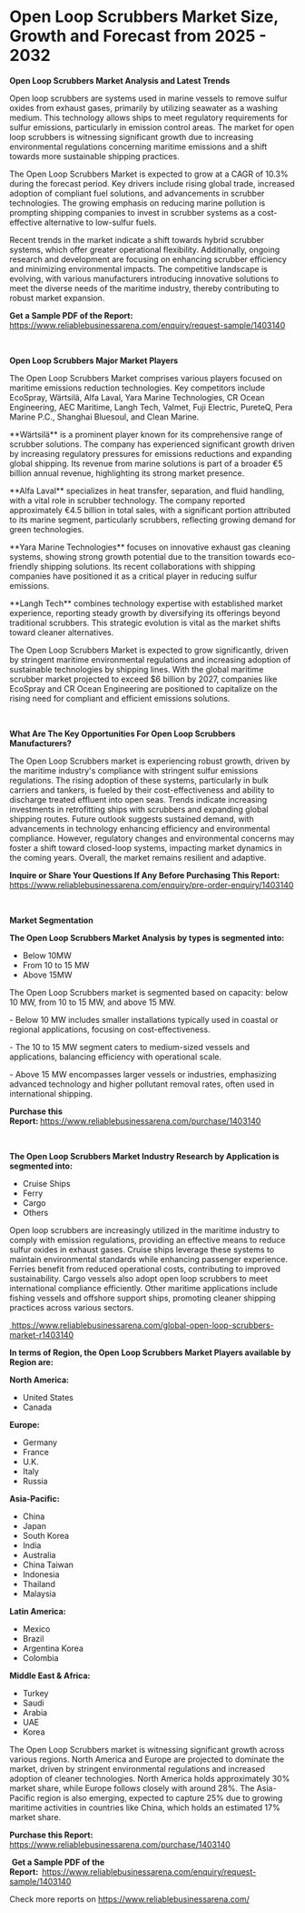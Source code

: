 <p><h1>Open Loop Scrubbers Market Size, Growth and Forecast from 2025 - 2032</h1></p><p><strong>Open Loop Scrubbers Market Analysis and Latest Trends</strong></p>
<p><p>Open loop scrubbers are systems used in marine vessels to remove sulfur oxides from exhaust gases, primarily by utilizing seawater as a washing medium. This technology allows ships to meet regulatory requirements for sulfur emissions, particularly in emission control areas. The market for open loop scrubbers is witnessing significant growth due to increasing environmental regulations concerning maritime emissions and a shift towards more sustainable shipping practices.</p><p>The Open Loop Scrubbers Market is expected to grow at a CAGR of 10.3% during the forecast period. Key drivers include rising global trade, increased adoption of compliant fuel solutions, and advancements in scrubber technologies. The growing emphasis on reducing marine pollution is prompting shipping companies to invest in scrubber systems as a cost-effective alternative to low-sulfur fuels.</p><p>Recent trends in the market indicate a shift towards hybrid scrubber systems, which offer greater operational flexibility. Additionally, ongoing research and development are focusing on enhancing scrubber efficiency and minimizing environmental impacts. The competitive landscape is evolving, with various manufacturers introducing innovative solutions to meet the diverse needs of the maritime industry, thereby contributing to robust market expansion.</p></p>
<p><strong>Get a Sample PDF of the Report:&nbsp;</strong> <a href="https://www.reliablebusinessarena.com/enquiry/request-sample/1403140?utm_campaign=3566&utm_medium=2&utm_source=Github&utm_content=ia&utm_term=28032025&utm_id=open-loop-scrubbers">https://www.reliablebusinessarena.com/enquiry/request-sample/1403140</a></p>
<p>&nbsp;</p>
<p><strong>Open Loop Scrubbers Major Market Players</strong></p>
<p><p>The Open Loop Scrubbers Market comprises various players focused on maritime emissions reduction technologies. Key competitors include EcoSpray, Wärtsilä, Alfa Laval, Yara Marine Technologies, CR Ocean Engineering, AEC Maritime, Langh Tech, Valmet, Fuji Electric, PureteQ, Pera Marine P.C., Shanghai Bluesoul, and Clean Marine.</p><p>**Wärtsilä** is a prominent player known for its comprehensive range of scrubber solutions. The company has experienced significant growth driven by increasing regulatory pressures for emissions reductions and expanding global shipping. Its revenue from marine solutions is part of a broader €5 billion annual revenue, highlighting its strong market presence.</p><p>**Alfa Laval** specializes in heat transfer, separation, and fluid handling, with a vital role in scrubber technology. The company reported approximately €4.5 billion in total sales, with a significant portion attributed to its marine segment, particularly scrubbers, reflecting growing demand for green technologies.</p><p>**Yara Marine Technologies** focuses on innovative exhaust gas cleaning systems, showing strong growth potential due to the transition towards eco-friendly shipping solutions. Its recent collaborations with shipping companies have positioned it as a critical player in reducing sulfur emissions.</p><p>**Langh Tech** combines technology expertise with established market experience, reporting steady growth by diversifying its offerings beyond traditional scrubbers. This strategic evolution is vital as the market shifts toward cleaner alternatives.</p><p>The Open Loop Scrubbers Market is expected to grow significantly, driven by stringent maritime environmental regulations and increasing adoption of sustainable technologies by shipping lines. With the global maritime scrubber market projected to exceed $6 billion by 2027, companies like EcoSpray and CR Ocean Engineering are positioned to capitalize on the rising need for compliant and efficient emissions solutions.</p></p>
<p>&nbsp;</p>
<p><strong>What Are The Key Opportunities For Open Loop Scrubbers Manufacturers?</strong></p>
<p><p>The Open Loop Scrubbers market is experiencing robust growth, driven by the maritime industry's compliance with stringent sulfur emissions regulations. The rising adoption of these systems, particularly in bulk carriers and tankers, is fueled by their cost-effectiveness and ability to discharge treated effluent into open seas. Trends indicate increasing investments in retrofitting ships with scrubbers and expanding global shipping routes. Future outlook suggests sustained demand, with advancements in technology enhancing efficiency and environmental compliance. However, regulatory changes and environmental concerns may foster a shift toward closed-loop systems, impacting market dynamics in the coming years. Overall, the market remains resilient and adaptive.</p></p>
<p><strong>Inquire or Share Your Questions If Any Before Purchasing This Report:</strong> <a href="https://www.reliablebusinessarena.com/enquiry/pre-order-enquiry/1403140?utm_campaign=3566&utm_medium=2&utm_source=Github&utm_content=ia&utm_term=28032025&utm_id=open-loop-scrubbers">https://www.reliablebusinessarena.com/enquiry/pre-order-enquiry/1403140</a></p>
<p>&nbsp;</p>
<p><strong>Market Segmentation</strong></p>
<p><strong>The Open Loop Scrubbers Market Analysis by types is segmented into:</strong></p>
<p><ul><li>Below 10MW</li><li>From 10 to 15 MW</li><li>Above 15MW</li></ul></p>
<p><p>The Open Loop Scrubbers market is segmented based on capacity: below 10 MW, from 10 to 15 MW, and above 15 MW. </p><p>- Below 10 MW includes smaller installations typically used in coastal or regional applications, focusing on cost-effectiveness. </p><p>- The 10 to 15 MW segment caters to medium-sized vessels and applications, balancing efficiency with operational scale. </p><p>- Above 15 MW encompasses larger vessels or industries, emphasizing advanced technology and higher pollutant removal rates, often used in international shipping.</p></p>
<p><strong>Purchase this Report:&nbsp;</strong><a href="https://www.reliablebusinessarena.com/purchase/1403140?utm_campaign=3566&utm_medium=2&utm_source=Github&utm_content=ia&utm_term=28032025&utm_id=open-loop-scrubbers">https://www.reliablebusinessarena.com/purchase/1403140</a></p>
<p>&nbsp;</p>
<p><strong>The Open Loop Scrubbers Market Industry Research by Application is segmented into:</strong></p>
<p><ul><li>Cruise Ships</li><li>Ferry</li><li>Cargo</li><li>Others</li></ul></p>
<p><p>Open loop scrubbers are increasingly utilized in the maritime industry to comply with emission regulations, providing an effective means to reduce sulfur oxides in exhaust gases. Cruise ships leverage these systems to maintain environmental standards while enhancing passenger experience. Ferries benefit from reduced operational costs, contributing to improved sustainability. Cargo vessels also adopt open loop scrubbers to meet international compliance efficiently. Other maritime applications include fishing vessels and offshore support ships, promoting cleaner shipping practices across various sectors.</p></p>
<p><a href="https://www.reliablebusinessarena.com/global-open-loop-scrubbers-market-r1403140?utm_campaign=3566&utm_medium=2&utm_source=Github&utm_content=ia&utm_term=28032025&utm_id=open-loop-scrubbers">&nbsp;https://www.reliablebusinessarena.com/global-open-loop-scrubbers-market-r1403140</a></p>
<p><strong>In terms of Region, the Open Loop Scrubbers Market Players available by Region are:</strong></p>
<p>
    <p> <strong> North America: </strong>
        <ul>
            <li>United States</li>
            <li>Canada</li>
        </ul>
        </p> 
    <p> <strong> Europe: </strong>
        <ul>
            <li>Germany</li>
            <li>France</li>
            <li>U.K.</li>
            <li>Italy</li>
            <li>Russia</li>
        </ul>
        </p> 
    <p> <strong> Asia-Pacific: </strong>
        <ul>
            <li>China</li>
            <li>Japan</li>
            <li>South Korea</li>
            <li>India</li>
            <li>Australia</li>
            <li>China Taiwan</li>
            <li>Indonesia</li>
            <li>Thailand</li>
            <li>Malaysia</li>
        </ul>
        </p> 
    <p> <strong> Latin America: </strong>
        <ul>
            <li>Mexico</li>
            <li>Brazil</li>
            <li>Argentina Korea</li>
            <li>Colombia</li>
        </ul>
        </p> 
    <p> <strong> Middle East & Africa: </strong>
        <ul>
            <li>Turkey</li>
            <li>Saudi</li>
            <li>Arabia</li>
            <li>UAE</li>
            <li>Korea</li>
        </ul>
    </p>
    </p>
<p><p>The Open Loop Scrubbers market is witnessing significant growth across various regions. North America and Europe are projected to dominate the market, driven by stringent environmental regulations and increased adoption of cleaner technologies. North America holds approximately 30% market share, while Europe follows closely with around 28%. The Asia-Pacific region is also emerging, expected to capture 25% due to growing maritime activities in countries like China, which holds an estimated 17% market share.</p></p>
<p><strong>Purchase this Report: </strong><a href="https://www.reliablebusinessarena.com/purchase/1403140?utm_campaign=3566&utm_medium=2&utm_source=Github&utm_content=ia&utm_term=28032025&utm_id=open-loop-scrubbers">https://www.reliablebusinessarena.com/purchase/1403140</a></p>
<p>&nbsp;<strong>Get a Sample PDF of the Report:&nbsp;&nbsp;</strong><a href="https://www.reliablebusinessarena.com/enquiry/request-sample/1403140?utm_campaign=3566&utm_medium=2&utm_source=Github&utm_content=ia&utm_term=28032025&utm_id=open-loop-scrubbers">https://www.reliablebusinessarena.com/enquiry/request-sample/1403140</a></p>
<p><strong></strong></p>
<p>Check more reports on <a href="https://www.reliablebusinessarena.com/?utm_campaign=3566&utm_medium=2&utm_source=Github&utm_content=ia&utm_term=28032025&utm_id=open-loop-scrubbers">https://www.reliablebusinessarena.com/</a></p>